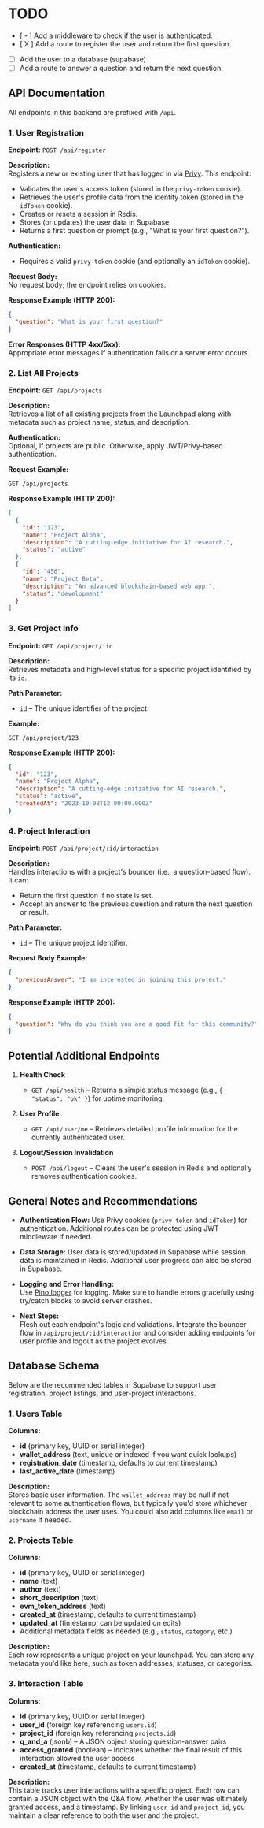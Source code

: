 # TODO

- [ - ] Add a middleware to check if the user is authenticated.
- [ X ] Add a route to register the user and return the first question.
- [  ] Add the user to a database (supabase)
- [  ] Add a route to answer a question and return the next question.

## API Documentation

All endpoints in this backend are prefixed with `/api`.

### 1. **User Registration**
**Endpoint:** `POST /api/register`

**Description:**  
Registers a new or existing user that has logged in via [Privy](https://www.privy.io/). This endpoint:
  - Validates the user's access token (stored in the `privy-token` cookie).
  - Retrieves the user's profile data from the identity token (stored in the `idToken` cookie).
  - Creates or resets a session in Redis.
  - Stores (or updates) the user data in Supabase.
  - Returns a first question or prompt (e.g., "What is your first question?").

**Authentication:**  
- Requires a valid `privy-token` cookie (and optionally an `idToken` cookie).

**Request Body:**  
No request body; the endpoint relies on cookies.

**Response Example (HTTP 200):**  
```json
{
  "question": "What is your first question?"
}
```

**Error Responses (HTTP 4xx/5xx):**  
Appropriate error messages if authentication fails or a server error occurs.

### 2. **List All Projects**
**Endpoint:** `GET /api/projects`

**Description:**  
Retrieves a list of all existing projects from the Launchpad along with metadata such as project name, status, and description.

**Authentication:**  
Optional, if projects are public. Otherwise, apply JWT/Privy-based authentication.

**Request Example:**  
```
GET /api/projects
```

**Response Example (HTTP 200):**  
```json
[
  {
    "id": "123",
    "name": "Project Alpha",
    "description": "A cutting-edge initiative for AI research.",
    "status": "active"
  },
  {
    "id": "456",
    "name": "Project Beta",
    "description": "An advanced blockchain-based web app.",
    "status": "development"
  }
]
```

### 3. **Get Project Info**
**Endpoint:** `GET /api/project/:id`

**Description:**  
Retrieves metadata and high-level status for a specific project identified by its `id`.

**Path Parameter:**  
- `id` – The unique identifier of the project.

**Example:**  
```
GET /api/project/123
```

**Response Example (HTTP 200):**  
```json
{
  "id": "123",
  "name": "Project Alpha",
  "description": "A cutting-edge initiative for AI research.",
  "status": "active",
  "createdAt": "2023-10-08T12:00:00.000Z"
}
```

### 4. **Project Interaction**
**Endpoint:** `POST /api/project/:id/interaction`

**Description:**  
Handles interactions with a project's bouncer (i.e., a question-based flow). It can:
  - Return the first question if no state is set.
  - Accept an answer to the previous question and return the next question or result.

**Path Parameter:**  
- `id` – The unique project identifier.

**Request Body Example:**  
```json
{
  "previousAnswer": "I am interested in joining this project."
}
```

**Response Example (HTTP 200):**  
```json
{
  "question": "Why do you think you are a good fit for this community?"
}
```

## Potential Additional Endpoints

1. **Health Check**
   - `GET /api/health` – Returns a simple status message (e.g., `{ "status": "ok" }`) for uptime monitoring.

2. **User Profile**
   - `GET /api/user/me` – Retrieves detailed profile information for the currently authenticated user.

3. **Logout/Session Invalidation**
   - `POST /api/logout` – Clears the user's session in Redis and optionally removes authentication cookies.

## General Notes and Recommendations

- **Authentication Flow:** Use Privy cookies (`privy-token` and `idToken`) for authentication. Additional routes can be protected using JWT middleware if needed.

- **Data Storage:** User data is stored/updated in Supabase while session data is maintained in Redis. Additional user progress can also be stored in Supabase.

- **Logging and Error Handling:**  
  Use [Pino logger](https://getpino.io/) for logging. Make sure to handle errors gracefully using try/catch blocks to avoid server crashes.

- **Next Steps:**  
  Flesh out each endpoint's logic and validations. Integrate the bouncer flow in `/api/project/:id/interaction` and consider adding endpoints for user profile and logout as the project evolves.

## Database Schema

Below are the recommended tables in Supabase to support user registration, project listings, and user-project interactions.

### 1. **Users Table**

**Columns:**
- **id** (primary key, UUID or serial integer)  
- **wallet_address** (text, unique or indexed if you want quick lookups)  
- **registration_date** (timestamp, defaults to current timestamp)  
- **last_active_date** (timestamp)  

**Description:**  
Stores basic user information. The `wallet_address` may be null if not relevant to some authentication flows, but typically you'd store whichever blockchain address the user uses. You could also add columns like `email` or `username` if needed.

### 2. **Projects Table**

**Columns:**
- **id** (primary key, UUID or serial integer)  
- **name** (text)  
- **author** (text)  
- **short_description** (text)  
- **evm_token_address** (text)  
- **created_at** (timestamp, defaults to current timestamp)  
- **updated_at** (timestamp, can be updated on edits)  
- Additional metadata fields as needed (e.g., `status`, `category`, etc.)

**Description:**  
Each row represents a unique project on your launchpad. You can store any metadata you'd like here, such as token addresses, statuses, or categories.

### 3. **Interaction Table**

**Columns:**
- **id** (primary key, UUID or serial integer)  
- **user_id** (foreign key referencing `users.id`)  
- **project_id** (foreign key referencing `projects.id`)  
- **q_and_a** (jsonb) – A JSON object storing question-answer pairs  
- **access_granted** (boolean) – Indicates whether the final result of this interaction allowed the user access  
- **created_at** (timestamp, defaults to current timestamp)  

**Description:**  
This table tracks user interactions with a specific project. Each row can contain a JSON object with the Q&A flow, whether the user was ultimately granted access, and a timestamp. By linking `user_id` and `project_id`, you maintain a clear reference to both the user and the project.